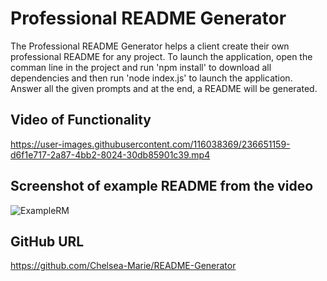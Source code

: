 # Professional README Generator

The Professional README Generator helps a client create their own professional README for any project. To launch the application, open the comman line in the project and run 'npm install' to download all dependencies and then run 'node index.js' to launch the application. Answer all the given prompts and at the end, a README will be generated.

## Video of Functionality
https://user-images.githubusercontent.com/116038369/236651159-d6f1e717-2a87-4bb2-8024-30db85901c39.mp4

## Screenshot of example README from the video
![ExampleRM](https://user-images.githubusercontent.com/116038369/236651371-c4f38d63-a9dc-4f03-a697-6f96724753f5.png)

## GitHub URL
https://github.com/Chelsea-Marie/README-Generator

